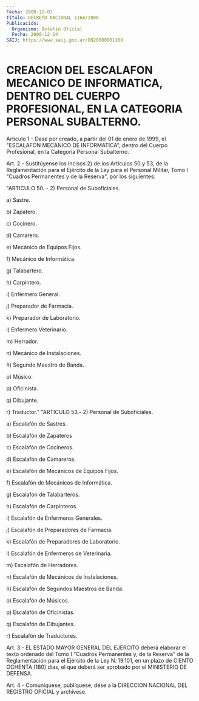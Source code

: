 ```yaml
---
Fecha: 2000-12-07
Título: DECRETO NACIONAL 1168/2000
Publicación:
  Organismo: Boletín Oficial
  Fecha: 2000-12-14
SAIJ: https://www.saij.gob.ar/DN20000001168
---
```

# CREACION DEL ESCALAFON MECANICO DE INFORMATICA, DENTRO DEL CUERPO PROFESIONAL, EN LA CATEGORIA PERSONAL SUBALTERNO.

<a id="1"></a>
Artículo 1 - Dase por creado, a partir  del 01 de enero de 1999, el "ESCALAFON MECANICO DE INFORMATICA", dentro del Cuerpo Profesional, en la Categoría Personal Subalterno.

<a id="2"></a>
Art. 2 - Sustitúyense los incisos 2) de los  Artículos  50 y 53, de la  Reglamentación  para  el  Ejército  de  la Ley para el Personal Militar,  Tomo  I "Cuadros Permanentes y de la  Reserva",  por  los siguientes:

"ARTICULO  50.  - 2)  Personal  de  Suboficiales.

a) Sastre.

b) Zapatero.

c) Cocinero.

d) Camarero.

e) Mecánico de Equipos Fijos.

f) Mecánico de Informática.

g) Talabartero.

h) Carpintero.

i) Enfermero General.

j) Preparador de Farmacia.

k) Preparador de Laboratorio.

l) Enfermero Veterinario.

m) Herrador.

n) Mecánico de Instalaciones.

ñ) Segundo Maestro de Banda.

o) Músico.

p) Oficinista.

q) Dibujante.

r)  Traductor." "ARTICULO  53.- 2)  Personal  de  Suboficiales.

a) Escalafón de Sastres.

b) Escalafón de Zapateros

c) Escalafón de Cocineros.

d) Escalafón de Camareros.

e) Escalafón de Mecánicos de Equipos Fijos.

f) Escalafón de Mecánicos de Informática.

g) Escalafón de Talabarteros.

h) Escalafón de Carpinteros.

i) Escalafón de Enfermeros Generales.

j) Escalafón de Preparadores de Farmacia.

k) Escalafón de Preparadores de Laboratorio.

l) Escalafón de Enfermeros de Veterinaria.

m) Escalafón de Herradores.

n) Escalafón de Mecánicos de Instalaciones.

ñ) Escalafón de Segundos Maestros de Banda.

o) Escalafón de Músicos.

p) Escalafón de Oficinistas.

q) Escalafón de Dibujantes.

r) Escalafón de Traductores.

<a id="3"></a>
Art. 3 - EL ESTADO  MAYOR  GENERAL  DEL EJERCITO deberá elaborar el texto ordenado del Tomo I "Cuadros Permanentes y, de la Reserva" de la Reglamentación para el Ejército de la Ley N. 19.101, en un plazo de CIENTO OCHENTA (180) días, el que deberá  ser  aprobado  por  el MINISTERIO DE DEFENSA.

<a id="4"></a>
Art. 4 - Comuníquese, publíquese, dése a la DIRECCION  NACIONAL DEL REGISTRO OFICIAL y archívese.